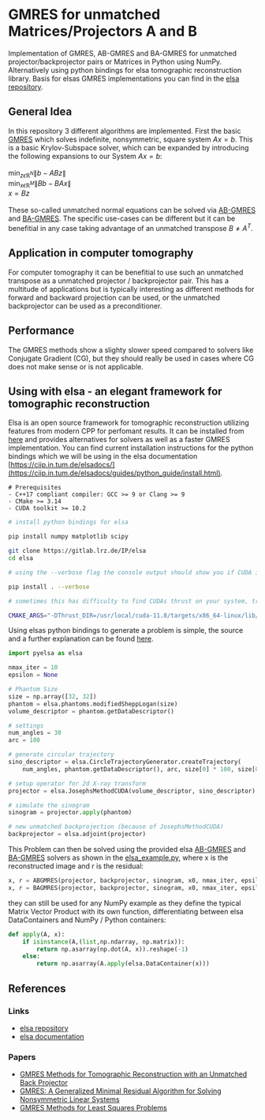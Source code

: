 # GMRES for unmatched Matrices/Projectors A and B

Implementation of GMRES, AB-GMRES and BA-GMRES for unmatched projector/backprojector pairs or Matrices in Python using NumPy. Alternatively using python bindings for elsa tomographic reconstruction library. Basis for elsas GMRES implementations you can find in the [elsa repository](https://gitlab.lrz.de/IP/elsa).

## General Idea

In this repository 3 different algorithms are implemented. First the basic [GMRES](gmres_numpy/GMRES.py) which solves indefinite, nonsymmetric, square system $Ax = b$. This is a basic Krylov-Subspace solver, which can be expanded by introducing the following expansions to our System $Ax = b$:
\
\
$\min_{z \epsilon \mathbb{R}^{N}} \|b-ABz\|$\
$\min_{x \epsilon \mathbb{R}^{M}} \|Bb-BAx\|$\
$x = Bz$\
\
These so-called unmatched normal equations can be solved via [AB-GMRES](gmres_numpy/ABGMRES.py) and [BA-GMRES](gmres_numpy/BAGMRES.py). The specific use-cases can be different but it can be benefitial in any case taking advantage of an unmatched transpose $B \neq A^T$.

## Application in computer tomography

For computer tomography it can be benefitial to use such an unmatched transpose as a unmatched projector / backprojector pair. This has a multitude of applications but is typically interesting as different methods for forward and backward projection can be used, or the unmatched backprojector can be used as a preconditioner.

## Performance

The GMRES methods show a slighty slower speed compared to solvers like Conjugate Gradient (CG), but they should really be used in cases where CG does not make sense or is not applicable.

## Using with elsa - an elegant framework for tomographic reconstruction

Elsa is an open source framework for tomographic reconstruction utilizing features from modern CPP for perfomant results. It can be installed from [here](https://gitlab.lrz.de/IP/elsa) and provides alternatives for solvers as well as a faster GMRES implementation.
You can find current installation instructions for the python bindings which we will be using in the elsa documentation [https://ciip.in.tum.de/elsadocs/](https://ciip.in.tum.de/elsadocs/guides/python_guide/install.html). 

```
# Prerequisites
- C++17 compliant compiler: GCC >= 9 or Clang >= 9
- CMake >= 3.14
- CUDA toolkit >= 10.2
```

```bash
# install python bindings for elsa

pip install numpy matplotlib scipy

git clone https://gitlab.lrz.de/IP/elsa
cd elsa

# using the --verbose flag the console output should show you if CUDA is enabled

pip install . --verbose

# sometimes this has difficulty to find CUDAs thrust on your system, try linking your CUDA directory for CMake:

CMAKE_ARGS="-DThrust_DIR=/usr/local/cuda-11.8/targets/x86_64-linux/lib/cmake/thrust" pip install . --verbose
```

Using elsas python bindings to generate a problem is simple, the source and a further explanation can be found [here](https://ciip.in.tum.de/elsadocs/guides/python_guide/forward_projection.html).

```python
import pyelsa as elsa

nmax_iter = 10
epsilon = None

# Phantom Size
size = np.array([32, 32])
phantom = elsa.phantoms.modifiedSheppLogan(size)
volume_descriptor = phantom.getDataDescriptor()

# settings
num_angles = 30
arc = 180

# generate circular trajectory
sino_descriptor = elsa.CircleTrajectoryGenerator.createTrajectory(
    num_angles, phantom.getDataDescriptor(), arc, size[0] * 100, size[0])

# setup operator for 2d X-ray transform
projector = elsa.JosephsMethodCUDA(volume_descriptor, sino_descriptor)

# simulate the sinogram
sinogram = projector.apply(phantom)

# new unmatched backprojection (because of JosephsMethodCUDA)
backprojector = elsa.adjoint(projector)
```

This Problem can then be solved using the provided elsa [AB-GMRES](gmres_elsa/ABGMRES_elsa.py) and [BA-GMRES](gmres_elsa/ABGMRES_elsa.py) solvers as shown in the [elsa_example.py](elsa_example.py), where x is the reconstructed image and r is the residual:

```python
x, r = ABGMRES(projector, backprojector, sinogram, x0, nmax_iter, epsilon=epsilon)
x, r = BAGMRES(projector, backprojector, sinogram, x0, nmax_iter, epsilon=epsilon)
```

they can still be used for any NumPy example as they define the typical Matrix Vector Product with its own function, differentiating between elsa DataContainers and NumPy / Python containers:

```python
def apply(A, x):
    if isinstance(A,(list,np.ndarray, np.matrix)):
        return np.asarray(np.dot(A, x)).reshape(-1)
    else:
        return np.asarray(A.apply(elsa.DataContainer(x)))
```


## References

### Links
- [elsa repository](https://gitlab.lrz.de/IP/elsa)
- [elsa documentation](https://ciip.in.tum.de/elsadocs/)

### Papers
- [GMRES Methods for Tomographic Reconstruction with an Unmatched Back Projector](http://arxiv.org/abs/2110.01481)
- [GMRES: A Generalized Minimal Residual Algorithm for Solving Nonsymmetric Linear Systems](http://epubs.siam.org/doi/10.1137/0907058)
- [GMRES Methods for Least Squares Problems](http://epubs.siam.org/doi/10.1137/070696313)
     
